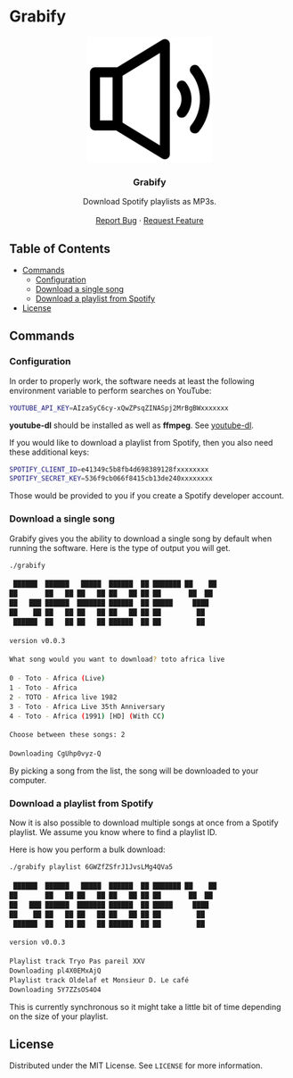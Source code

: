 # Grabify

<!-- PROJECT LOGO -->
<p align="center">
  <a href="https://github.com/mrauer/grabify">
    <img src="images/logo.png" alt="Logo">
  </a>

  <h3 align="center">Grabify</h3>

  <p align="center">
    Download Spotify playlists as MP3s.
    <br />
    <br />
    <a href="https://github.com/mrauer/grabify/issues">Report Bug</a>
    ·
    <a href="https://github.com/mrauer/grabify/issues">Request Feature</a>
  </p>
</p>

<!-- TABLE OF CONTENTS -->
## Table of Contents

* [Commands](#commands)
  * [Configuration](#configuration)
  * [Download a single song](#download-a-single-song)
  * [Download a playlist from Spotify](#download-a-playlist-from-spotify)
* [License](#license)

<!-- COMMANDS -->
## Commands

<!-- CONFIGURATION -->
### Configuration

In order to properly work, the software needs at least the following environment variable to perform searches on YouTube:

```sh
YOUTUBE_API_KEY=AIzaSyC6cy-xQwZPsqZINASpj2MrBgBWxxxxxxx

```

**youtube-dl** should be installed as well as **ffmpeg**. See [youtube-dl](https://ytdl-org.github.io/youtube-dl/download.html).


If you would like to download a playlist from Spotify, then you also need these additional keys:

```sh
SPOTIFY_CLIENT_ID=e41349c5b8fb4d698389128fxxxxxxxx
SPOTIFY_SECRET_KEY=536f9cb066f8415cb13de240xxxxxxxx

```

Those would be provided to you if you create a Spotify developer account.

<!-- DOWNLOAD A SINGLE SONG -->
### Download a single song

Grabify gives you the ability to download a single song by default when running the software. Here is the type of output you will get.

```sh
./grabify

 ██████  ██████   █████  ██████  ██ ███████ ██    ██ 
██       ██   ██ ██   ██ ██   ██ ██ ██       ██  ██  
██   ███ ██████  ███████ ██████  ██ █████     ████   
██    ██ ██   ██ ██   ██ ██   ██ ██ ██         ██    
 ██████  ██   ██ ██   ██ ██████  ██ ██         ██    
                                                   
version v0.0.3

What song would you want to download? toto africa live

0 - Toto - Africa (Live)
1 - Toto - Africa
2 - TOTO - Africa live 1982
3 - Toto - Africa Live 35th Anniversary
4 - Toto - Africa (1991) [HD] (With CC)

Choose between these songs: 2

Downloading CgUhp0vyz-Q

```

By picking a song from the list, the song will be downloaded to your computer.

<!-- DOWNLOAD A PLAYLIST FROM SPOTIFY -->
### Download a playlist from Spotify

Now it is also possible to download multiple songs at once from a Spotify playlist. We assume you know where to find a playlist ID.

Here is how you perform a bulk download:

```sh
./grabify playlist 6GWZfZSfrJ1JvsLMg4QVa5

 ██████  ██████   █████  ██████  ██ ███████ ██    ██ 
██       ██   ██ ██   ██ ██   ██ ██ ██       ██  ██  
██   ███ ██████  ███████ ██████  ██ █████     ████   
██    ██ ██   ██ ██   ██ ██   ██ ██ ██         ██    
 ██████  ██   ██ ██   ██ ██████  ██ ██         ██    
                                                   
version v0.0.3

Playlist track Tryo Pas pareil XXV
Downloading pl4X0EMxAjQ
Playlist track Oldelaf et Monsieur D. Le café
Downloading 5Y7ZZsOS4O4
```

This is currently synchronous so it might take a little bit of time depending on the size of your playlist.

<!-- LICENSE -->
## License

Distributed under the MIT License. See `LICENSE` for more information.
